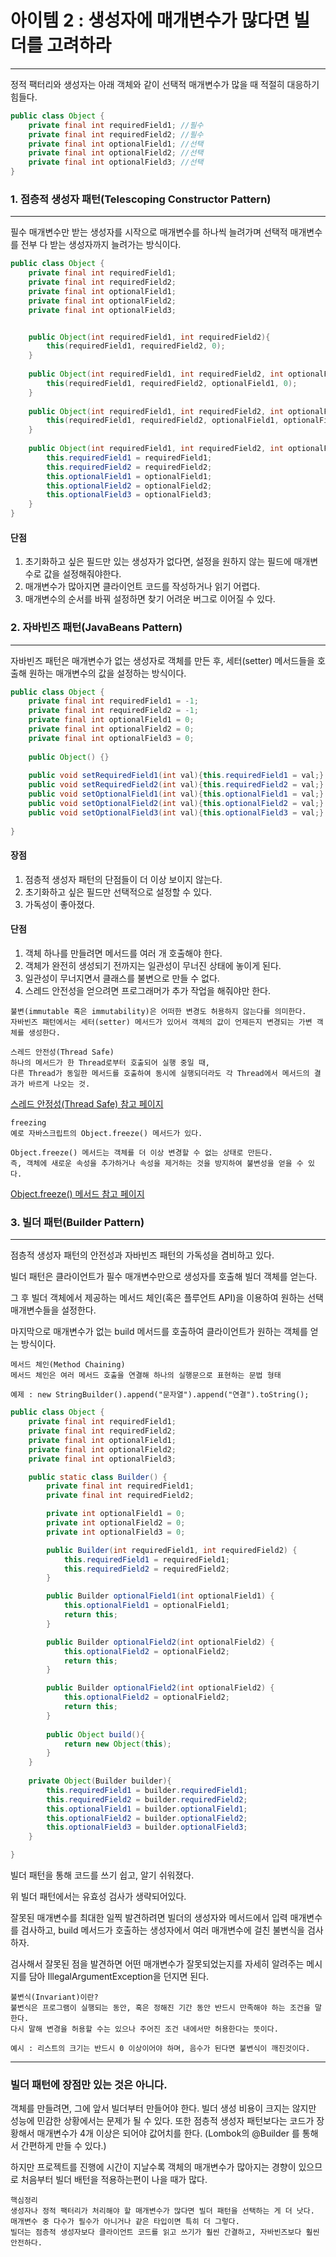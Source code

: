 # 아이템 2 : 생성자에 매개변수가 많다면 빌더를 고려하라
***
정적 팩터리와 생성자는 아래 객체와 같이 선택적 매개변수가 많을 때 적절히 대응하기 힘들다.
```java
public class Object {
	private final int requiredField1; //필수
	private final int requiredField2; //필수
	private final int optionalField1; //선택
	private final int optionalField2; //선택
	private final int optionalField3; //선택
}
```

###

### 1. 점층적 생성자 패턴(Telescoping Constructor Pattern)
***

필수 매개변수만 받는 생성자를 시작으로 매개변수를 하나씩 늘려가며 선택적 매개변수를 전부 다 받는 생성자까지 늘려가는 방식이다.



```java
public class Object {
	private final int requiredField1;
	private final int requiredField2;
	private final int optionalField1;
	private final int optionalField2;
	private final int optionalField3;


	public Object(int requiredField1, int requiredField2){
		this(requiredField1, requiredField2, 0);
	}
	
	public Object(int requiredField1, int requiredField2, int optionalField1){
		this(requiredField1, requiredField2, optionalField1, 0);
	}
	
	public Object(int requiredField1, int requiredField2, int optionalField1, int optionalField2){
		this(requiredField1, requiredField2, optionalField1, optionalField2, 0);
    }
	
	public Object(int requiredField1, int requiredField2, int optionalField1, int optionalField2, int optionalField3){
		this.requiredField1 = requiredField1;
		this.requiredField2 = requiredField2;
		this.optionalField1 = optionalField1;
		this.optionalField2 = optionalField2;
		this.optionalField3 = optionalField3;
    }
}
```

#### 단점
1. 초기화하고 싶은 필드만 있는 생성자가 없다면, 설정을 원하지 않는 필드에 매개변수로 값을 설정해줘야한다.
2. 매개변수가 많아지면 클라이언트 코드를 작성하거나 읽기 어렵다.
3. 매개변수의 순서를 바꿔 설정하면 찾기 어려운 버그로 이어질 수 있다.

###

### 2. 자바빈즈 패턴(JavaBeans Pattern)
***

자바빈즈 패턴은 매개변수가 없는 생성자로 객체를 만든 후, 세터(setter) 메서드들을 호출해 원하는 매개변수의 값을 설정하는 방식이다.

```java
public class Object {
	private final int requiredField1 = -1; 
	private final int requiredField2 = -1;
	private final int optionalField1 = 0;
	private final int optionalField2 = 0;
	private final int optionalField3 = 0;
	
	public Object() {}
    
    public void setRequiredField1(int val){this.requiredField1 = val;}
    public void setRequiredField2(int val){this.requiredField2 = val;}
    public void setOptionalField1(int val){this.optionalField1 = val;}
    public void setOptionalField2(int val){this.optionalField2 = val;}
    public void setOptionalField3(int val){this.optionalField3 = val;}
	
}
```

#### 장점
1. 점층적 생성자 패턴의 단점들이 더 이상 보이지 않는다.
2. 초기화하고 싶은 필드만 선택적으로 설정할 수 있다.
3. 가독성이 좋아졌다.

#### 단점
1. 객체 하나를 만들려면 메서드를 여러 개 호출해야 한다.
2. 객체가 완전히 생성되기 전까지는 일관성이 무너진 상태에 놓이게 된다.
3. 일관성이 무너지면서 클래스를 불변으로 만들 수 없다. 
4. 스레드 안전성을 얻으려면 프로그래머가 추가 작업을 해줘야만 한다.

```
불변(immutable 혹은 immutability)은 어떠한 변경도 허용하지 않는다를 의미한다.
자바빈즈 패턴에서는 세터(setter) 메서드가 있어서 객체의 값이 언제든지 변경되는 가변 객체를 생성한다.
```


```
스레드 안전성(Thread Safe)
하나의 메서드가 한 Thread로부터 호출되어 실행 중일 때,
다른 Thread가 동일한 메서드를 호출하여 동시에 실행되더라도 각 Thread에서 메서드의 결과가 바르게 나오는 것.
```
[스레드 안정성(Thread Safe) 참고 페이지](https://velog.io/@cateto/Java-Thread-Safe란)


```
freezing
예로 자바스크립트의 Object.freeze() 메서드가 있다.

Object.freeze() 메서드는 객체를 더 이상 변경할 수 없는 상태로 만든다.
즉, 객체에 새로운 속성을 추가하거나 속성을 제거하는 것을 방지하여 불변성을 얻을 수 있다.
```
[Object.freeze() 메서드 참고 페이지](https://developer.mozilla.org/ko/docs/Web/JavaScript/Reference/Global_Objects/Object/freeze)



###

### 3. 빌더 패턴(Builder Pattern)
***

점층적 생성자 패턴의 안전성과 자바빈즈 패턴의 가독성을 겸비하고 있다.

빌더 패턴은 클라이언트가 필수 매개변수만으로 생성자를 호출해 빌더 객체를 얻는다.

그 후 빌더 객체에서 제공하는 메서드 체인(혹은 플루언트 API)을 이용하여 원하는 선택 매개변수들을 설정한다.

마지막으로 매개변수가 없는 build 메서드를 호출하여 클라이언트가 원하는 객체를 얻는 방식이다.

```
메서드 체인(Method Chaining)
메서드 체인은 여러 메서드 호출을 연결해 하나의 실행문으로 표현하는 문법 형태

예제 : new StringBuilder().append("문자열").append("연결").toString();
```


```java
public class Object {
	private final int requiredField1;
	private final int requiredField2;
	private final int optionalField1;
	private final int optionalField2;
	private final int optionalField3;

	public static class Builder() {
		private final int requiredField1;
		private final int requiredField2;

		private int optionalField1 = 0;
		private int optionalField2 = 0;
		private int optionalField3 = 0;

		public Builder(int requiredField1, int requiredField2) {
			this.requiredField1 = requiredField1;
			this.requiredField2 = requiredField2;
		}

		public Builder optionalField1(int optionalField1) {
			this.optionalField1 = optionalField1;
			return this;
		}

		public Builder optionalField2(int optionalField2) {
			this.optionalField2 = optionalField2;
			return this;
		}

		public Builder optionalField2(int optionalField2) {
			this.optionalField2 = optionalField2;
			return this;
		}
		
		public Object build(){
			return new Object(this);
        }
	}
	
	private Object(Builder builder){
		this.requiredField1 = builder.requiredField1;
		this.requiredField2 = builder.requiredField2;
		this.optionalField1 = builder.optionalField1;
		this.optionalField2 = builder.optionalField2;
		this.optionalField3 = builder.optionalField3;
    }

}
```

빌더 패턴을 통해 코드를 쓰기 쉽고, 알기 쉬워졌다.

위 빌더 패턴에서는 유효성 검사가 생략되어있다.

잘못된 매개변수를 최대한 일찍 발견하려면 빌더의 생성자와 메서드에서 입력 매개변수를 검사하고,
build 메서드가 호출하는 생성자에서 여러 매개변수에 걸친 불변식을 검사하자.

검사해서 잘못된 점을 발견하면 어떤 매개변수가 잘못되었는지를 자세히 알려주는 메시지를 담아 IllegalArgumentException을 던지면 된다.


```
불변식(Invariant)이란?
불변식은 프로그램이 실행되는 동안, 혹은 정해진 기간 동안 반드시 만족해야 하는 조건을 말한다.
다시 말해 변경을 허용할 수는 있으나 주어진 조건 내에서만 허용한다는 뜻이다.

예시 : 리스트의 크기는 반드시 0 이상이어야 하며, 음수가 된다면 불변식이 깨진것이다.
```

***

### 빌더 패턴에 장점만 있는 것은 아니다.

객체를 만들려면, 그에 앞서 빌더부터 만들어야 한다.
빌더 생성 비용이 크지는 않지만 성능에 민감한 상황에서는 문제가 될 수 있다.
또한 점층적 생성자 패턴보다는 코드가 장황해서 매개변수가 4개 이상은 되어야 값어치를 한다.
(Lombok의 @Builder 를 통해서 간편하게 만들 수 있다.)

하지만 프로젝트를 진행에 시간이 지날수록 객체의 매개변수가 많아지는 경향이 있으므로 처음부터 빌더 배턴을 적용하는편이 나을 때가 많다.

```
핵심정리
생성자나 정적 팩터리가 처리해야 할 매개변수가 많다면 빌더 패턴을 선택하는 게 더 낫다.
매개변수 중 다수가 필수가 아니거나 같은 타입이면 특히 더 그렇다.
빌더는 점층적 생성자보다 클라이언트 코드를 읽고 쓰기가 훨씬 간결하고, 자바빈즈보다 훨씬 안전하다.
```




